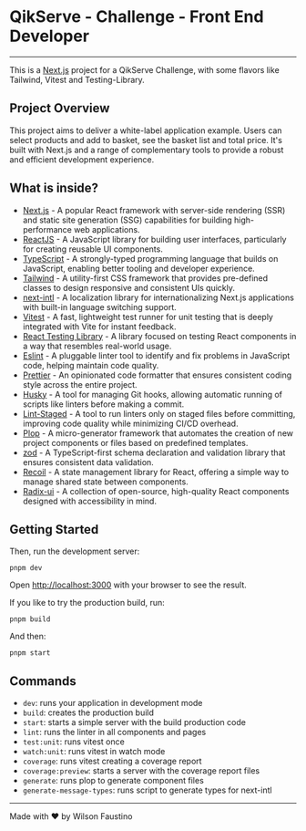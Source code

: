 # QikServe - Challenge - Front End Developer

---

This is a [Next.js](https://nextjs.org/) project for a QikServe Challenge, with some flavors like Tailwind, Vitest and Testing-Library.

## Project Overview
This project aims to deliver a white-label application example. Users can select products and add to basket, see the basket list and total price. It's built with Next.js and a range of complementary tools to provide a robust and efficient development experience.

## What is inside?

- [Next.js](https://nextjs.org/) - A popular React framework with server-side rendering (SSR) and static site generation (SSG) capabilities for building high-performance web applications.
- [ReactJS](https://reactjs.org/) - A JavaScript library for building user interfaces, particularly for creating reusable UI components.
- [TypeScript](https://www.typescriptlang.org/) - A strongly-typed programming language that builds on JavaScript, enabling better tooling and developer experience.
- [Tailwind](https://tailwindcss.com/) - A utility-first CSS framework that provides pre-defined classes to design responsive and consistent UIs quickly.
- [next-intl](https://next-intl-docs.vercel.app/) - A localization library for internationalizing Next.js applications with built-in language switching support.
- [Vitest](https://vitest.dev/) - A fast, lightweight test runner for unit testing that is deeply integrated with Vite for instant feedback.
- [React Testing Library](https://testing-library.com/docs/react-testing-library/intro) - A library focused on testing React components in a way that resembles real-world usage.
- [Eslint](https://eslint.org/) - A pluggable linter tool to identify and fix problems in JavaScript code, helping maintain code quality.
- [Prettier](https://prettier.io/) - An opinionated code formatter that ensures consistent coding style across the entire project.
- [Husky](https://github.com/typicode/husky) - A tool for managing Git hooks, allowing automatic running of scripts like linters before making a commit.
- [Lint-Staged](https://github.com/okonet/lint-staged) - A tool to run linters only on staged files before committing, improving code quality while minimizing CI/CD overhead.
- [Plop](https://plopjs.com/) - A micro-generator framework that automates the creation of new project components or files based on predefined templates.
- [zod](https://zod.dev/) - A TypeScript-first schema declaration and validation library that ensures consistent data validation.
- [Recoil](https://recoiljs.org/) - A state management library for React, offering a simple way to manage shared state between components.
- [Radix-ui](https://www.radix-ui.com/) - A collection of open-source, high-quality React components designed with accessibility in mind.

## Getting Started

Then, run the development server:

```
pnpm dev
```

Open [http://localhost:3000](http://localhost:3000) with your browser to see the result.

If you like to try the production build, run:

```
pnpm build
```

And then:

```
pnpm start
```

## Commands

- `dev`: runs your application in development mode
- `build`: creates the production build
- `start`: starts a simple server with the build production code
- `lint`: runs the linter in all components and pages
- `test:unit`: runs vitest once
- `watch:unit`: runs vitest in watch mode
- `coverage`: runs vitest creating a coverage report
- `coverage:preview`: starts a server with the coverage report files
- `generate`: runs plop to generate component files
- `generate-message-types`: runs script to generate types for next-intl

---

Made with ♥️ by Wilson Faustino
